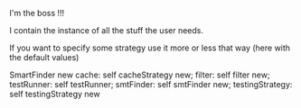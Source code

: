 I'm the boss !!!

I contain the instance of all the stuff the user needs.

If you want to specify some strategy
use it more or less that way (here with the default values)

SmartFinder new
		cache: self cacheStrategy new;
		filter: self filter new;
		testRunner: self testRunner;
		smtFinder: self smtFinder new;
		testingStrategy: self testingStrategy new